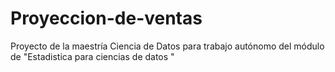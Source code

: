 # Proyeccion-de-ventas
Proyecto de la maestría Ciencia de Datos para trabajo autónomo del módulo de "Estadistica para ciencias de datos "
